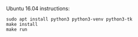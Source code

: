 Ubuntu 16.04 instructions:

    sudo apt install python3 python3-venv python3-tk
    make install
    make run
